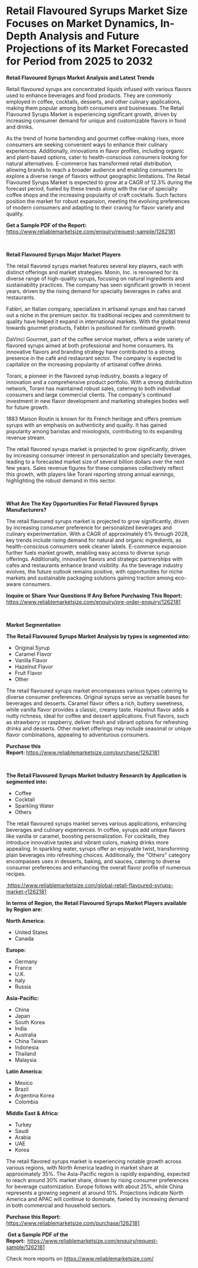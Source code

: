 <p><h1>Retail Flavoured Syrups Market Size Focuses on Market Dynamics, In-Depth Analysis and Future Projections of its Market Forecasted for Period from 2025 to 2032</h1></p><p><strong>Retail Flavoured Syrups Market Analysis and Latest Trends</strong></p>
<p><p>Retail flavoured syrups are concentrated liquids infused with various flavors used to enhance beverages and food products. They are commonly employed in coffee, cocktails, desserts, and other culinary applications, making them popular among both consumers and businesses. The Retail Flavoured Syrups Market is experiencing significant growth, driven by increasing consumer demand for unique and customizable flavors in food and drinks. </p><p>As the trend of home bartending and gourmet coffee-making rises, more consumers are seeking convenient ways to enhance their culinary experiences. Additionally, innovations in flavor profiles, including organic and plant-based options, cater to health-conscious consumers looking for natural alternatives. E-commerce has transformed retail distribution, allowing brands to reach a broader audience and enabling consumers to explore a diverse range of flavors without geographic limitations. The Retail Flavoured Syrups Market is expected to grow at a CAGR of 12.3% during the forecast period, fueled by these trends along with the rise of specialty coffee shops and the increasing popularity of craft cocktails. Such factors position the market for robust expansion, meeting the evolving preferences of modern consumers and adapting to their craving for flavor variety and quality.</p></p>
<p><strong>Get a Sample PDF of the Report:&nbsp;</strong> <a href="https://www.reliablemarketsize.com/enquiry/request-sample/1262181?utm_campaign=3104&utm_medium=2&utm_source=Github&utm_content=ia&utm_term=07042025&utm_id=retail-flavoured-syrups">https://www.reliablemarketsize.com/enquiry/request-sample/1262181</a></p>
<p>&nbsp;</p>
<p><strong>Retail Flavoured Syrups Major Market Players</strong></p>
<p><p>The retail flavored syrups market features several key players, each with distinct offerings and market strategies. Monin, Inc. is renowned for its diverse range of high-quality syrups, focusing on natural ingredients and sustainability practices. The company has seen significant growth in recent years, driven by the rising demand for specialty beverages in cafes and restaurants.</p><p>Fabbri, an Italian company, specializes in artisanal syrups and has carved out a niche in the premium sector. Its traditional recipes and commitment to quality have helped it expand in international markets. With the global trend towards gourmet products, Fabbri is positioned for continued growth.</p><p>DaVinci Gourmet, part of the coffee service market, offers a wide variety of flavored syrups aimed at both professional and home consumers. Its innovative flavors and branding strategy have contributed to a strong presence in the café and restaurant sector. The company is expected to capitalize on the increasing popularity of artisanal coffee drinks.</p><p>Torani, a pioneer in the flavored syrup industry, boasts a legacy of innovation and a comprehensive product portfolio. With a strong distribution network, Torani has maintained robust sales, catering to both individual consumers and large commercial clients. The company's continued investment in new flavor development and marketing strategies bodes well for future growth.</p><p>1883 Maison Routin is known for its French heritage and offers premium syrups with an emphasis on authenticity and quality. It has gained popularity among baristas and mixologists, contributing to its expanding revenue stream.</p><p>The retail flavored syrups market is projected to grow significantly, driven by increasing consumer interest in personalization and specialty beverages, leading to a forecasted market size of several billion dollars over the next few years. Sales revenue figures for these companies collectively reflect this growth, with players like Torani reporting strong annual earnings, highlighting the robust demand in this sector.</p></p>
<p>&nbsp;</p>
<p><strong>What Are The Key Opportunities For Retail Flavoured Syrups Manufacturers?</strong></p>
<p><p>The retail flavoured syrups market is projected to grow significantly, driven by increasing consumer preference for personalized beverages and culinary experimentation. With a CAGR of approximately 6% through 2028, key trends include rising demand for natural and organic ingredients, as health-conscious consumers seek cleaner labels. E-commerce expansion further fuels market growth, enabling easy access to diverse syrup offerings. Additionally, innovative flavors and strategic partnerships with cafes and restaurants enhance brand visibility. As the beverage industry evolves, the future outlook remains positive, with opportunities for niche markets and sustainable packaging solutions gaining traction among eco-aware consumers.</p></p>
<p><strong>Inquire or Share Your Questions If Any Before Purchasing This Report:</strong> <a href="https://www.reliablemarketsize.com/enquiry/pre-order-enquiry/1262181?utm_campaign=3104&utm_medium=2&utm_source=Github&utm_content=ia&utm_term=07042025&utm_id=retail-flavoured-syrups">https://www.reliablemarketsize.com/enquiry/pre-order-enquiry/1262181</a></p>
<p>&nbsp;</p>
<p><strong>Market Segmentation</strong></p>
<p><strong>The Retail Flavoured Syrups Market Analysis by types is segmented into:</strong></p>
<p><ul><li>Original Syrup</li><li>Caramel Flavor</li><li>Vanilla Flavor</li><li>Hazelnut Flavor</li><li>Fruit Flavor</li><li>Other</li></ul></p>
<p><p>The retail flavoured syrups market encompasses various types catering to diverse consumer preferences. Original syrups serve as versatile bases for beverages and desserts. Caramel flavor offers a rich, buttery sweetness, while vanilla flavor provides a classic, creamy taste. Hazelnut flavor adds a nutty richness, ideal for coffee and dessert applications. Fruit flavors, such as strawberry or raspberry, deliver fresh and vibrant options for refreshing drinks and desserts. Other market offerings may include seasonal or unique flavor combinations, appealing to adventurous consumers.</p></p>
<p><strong>Purchase this Report:&nbsp;</strong><a href="https://www.reliablemarketsize.com/purchase/1262181?utm_campaign=3104&utm_medium=2&utm_source=Github&utm_content=ia&utm_term=07042025&utm_id=retail-flavoured-syrups">https://www.reliablemarketsize.com/purchase/1262181</a></p>
<p>&nbsp;</p>
<p><strong>The Retail Flavoured Syrups Market Industry Research by Application is segmented into:</strong></p>
<p><ul><li>Coffee</li><li>Cocktail</li><li>Sparkling Water</li><li>Others</li></ul></p>
<p><p>The retail flavoured syrups market serves various applications, enhancing beverages and culinary experiences. In coffee, syrups add unique flavors like vanilla or caramel, boosting personalization. For cocktails, they introduce innovative tastes and vibrant colors, making drinks more appealing. In sparkling water, syrups offer an enjoyable twist, transforming plain beverages into refreshing choices. Additionally, the "Others" category encompasses uses in desserts, baking, and sauces, catering to diverse consumer preferences and enhancing the overall flavor profile of numerous recipes.</p></p>
<p><a href="https://www.reliablemarketsize.com/global-retail-flavoured-syrups-market-r1262181?utm_campaign=3104&utm_medium=2&utm_source=Github&utm_content=ia&utm_term=07042025&utm_id=retail-flavoured-syrups">&nbsp;https://www.reliablemarketsize.com/global-retail-flavoured-syrups-market-r1262181</a></p>
<p><strong>In terms of Region, the Retail Flavoured Syrups Market Players available by Region are:</strong></p>
<p>
    <p> <strong> North America: </strong>
        <ul>
            <li>United States</li>
            <li>Canada</li>
        </ul>
        </p> 
    <p> <strong> Europe: </strong>
        <ul>
            <li>Germany</li>
            <li>France</li>
            <li>U.K.</li>
            <li>Italy</li>
            <li>Russia</li>
        </ul>
        </p> 
    <p> <strong> Asia-Pacific: </strong>
        <ul>
            <li>China</li>
            <li>Japan</li>
            <li>South Korea</li>
            <li>India</li>
            <li>Australia</li>
            <li>China Taiwan</li>
            <li>Indonesia</li>
            <li>Thailand</li>
            <li>Malaysia</li>
        </ul>
        </p> 
    <p> <strong> Latin America: </strong>
        <ul>
            <li>Mexico</li>
            <li>Brazil</li>
            <li>Argentina Korea</li>
            <li>Colombia</li>
        </ul>
        </p> 
    <p> <strong> Middle East & Africa: </strong>
        <ul>
            <li>Turkey</li>
            <li>Saudi</li>
            <li>Arabia</li>
            <li>UAE</li>
            <li>Korea</li>
        </ul>
    </p>
    </p>
<p><p>The retail flavored syrups market is experiencing notable growth across various regions, with North America leading in market share at approximately 35%. The Asia-Pacific region is rapidly expanding, expected to reach around 30% market share, driven by rising consumer preferences for beverage customization. Europe follows with about 25%, while China represents a growing segment at around 10%. Projections indicate North America and APAC will continue to dominate, fueled by increasing demand in both commercial and household sectors.</p></p>
<p><strong>Purchase this Report: </strong><a href="https://www.reliablemarketsize.com/purchase/1262181?utm_campaign=3104&utm_medium=2&utm_source=Github&utm_content=ia&utm_term=07042025&utm_id=retail-flavoured-syrups">https://www.reliablemarketsize.com/purchase/1262181</a></p>
<p>&nbsp;<strong>Get a Sample PDF of the Report:&nbsp;&nbsp;</strong><a href="https://www.reliablemarketsize.com/enquiry/request-sample/1262181?utm_campaign=3104&utm_medium=2&utm_source=Github&utm_content=ia&utm_term=07042025&utm_id=retail-flavoured-syrups">https://www.reliablemarketsize.com/enquiry/request-sample/1262181</a></p>
<p><strong></strong></p>
<p>Check more reports on <a href="https://www.reliablemarketsize.com/?utm_campaign=3104&utm_medium=2&utm_source=Github&utm_content=ia&utm_term=07042025&utm_id=retail-flavoured-syrups">https://www.reliablemarketsize.com/</a></p>